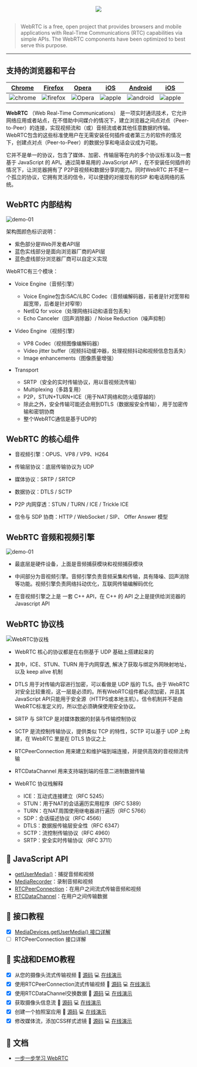 <div align="center">
  <img src="/docs/images/webrtc-logo740x140.png"><br><br>
</div>  

> WebRTC is a free, open project that provides browsers and mobile applications with Real-Time Communications (RTC) capabilities via simple APIs. The WebRTC components have been optimized to best serve this purpose.  

---

## 支持的浏览器和平台  

|   [Chrome](http://chrome.google.com/)    | [Firefox](https://www.mozilla.org/en-US/firefox/new/) |      [Opera](http://www.opera.com/)      | [iOS](https://webrtc.org/native-code/ios/) | [Android](https://webrtc.org/native-code/android/) | [iOS](https://webrtc.org/native-code/ios/) |
| :--------------------------------------: | :--------------------------------------: | :--------------------------------------: | :--------------------------------------: | :--------------------------------------: | :--------------------------------------: |
| ![chrome](/docs/images/chrome-128x128.png) | ![firefox](/docs/images/firefox-128x128.png) | ![Opera](/docs/images/opera-128x128.png) | ![apple](/docs/images/Safari-128x128.png) | ![android](/docs/images/android-128x128.png) | ![apple](/docs/images/apple-128x128.png) |

**WebRTC** （Web Real-Time Communications） 是一项实时通讯技术，它允许网络应用或者站点，在不借助中间媒介的情况下，建立浏览器之间点对点（Peer-to-Peer）的连接，实现视频流和（或）音频流或者其他任意数据的传输。WebRTC包含的这些标准使用户在无需安装任何插件或者第三方的软件的情况下，创建点对点（Peer-to-Peer）的数据分享和电话会议成为可能。  

它并不是单一的协议，包含了媒体、加密、传输层等在内的多个协议标准以及一套基于 JavaScript 的 API。通过简单易用的 JavaScript API ，在不安装任何插件的情况下，让浏览器拥有了 P2P音视频和数据分享的能力。同时WebRTC 并不是一个孤立的协议，它拥有灵活的信令，可以便捷的对接现有的SIP 和电话网络的系统。   

## WebRTC 内部结构  

![demo-01](/docs/images/WebRTC内部结构.png)   

架构图颜色标识说明：  

* 紫色部分是Web开发者API层  
* 蓝色实线部分是面向浏览器厂商的API层  
* 蓝色虚线部分浏览器厂商可以自定义实现  

WebRTC有三个模块：  
* Voice Engine（音频引擎）  

  * Voice Engine包含iSAC/iLBC Codec（音频编解码器，前者是针对宽带和超宽带，后者是针对窄带）  
  * NetEQ for voice（处理网络抖动和语音包丢失）  
  * Echo Canceler（回声消除器）/ Noise Reduction（噪声抑制）  

* Video Engine（视频引擎）  
  * VP8 Codec（视频图像编解码器）  
  * Video jitter buffer（视频抖动缓冲器，处理视频抖动和视频信息包丢失）  
  * Image enhancements（图像质量增强）  
* Transport   
  * SRTP（安全的实时传输协议，用以音视频流传输）  
  * Multiplexing（多路复用）  
  * P2P，STUN+TURN+ICE（用于NAT网络和防火墙穿越的）  
  * 除此之外，安全传输可能还会用到DTLS（数据报安全传输），用于加密传输和密钥协商   
  * 整个WebRTC通信是基于UDP的  

## WebRTC 的核心组件  

* 音视频引擎：OPUS、VP8 / VP9、H264  

* 传输层协议：底层传输协议为 UDP  

* 媒体协议：SRTP / SRTCP  

* 数据协议：DTLS / SCTP  

* P2P 内网穿透：STUN / TURN / ICE / Trickle ICE  

* 信令与 SDP 协商：HTTP / WebSocket / SIP、 Offer Answer 模型  

## WebRTC 音频和视频引擎  

![demo-01](/docs/images/WebRTC音频和视频引擎.png)  

* 最底层是硬件设备，上面是音频捕获模块和视频捕获模块  

* 中间部分为音视频引擎。音频引擎负责音频采集和传输，具有降噪、回声消除等功能。视频引擎负责网络抖动优化，互联网传输编解码优化  

* 在音视频引擎之上是 一套 C++ API，在 C++ 的 API 之上是提供给浏览器的Javascript API       　　　　
## WebRTC 协议栈  

![WebRTC协议栈](/docs/images/WebRTC协议栈.png)   

* WebRTC 核心的协议都是在右侧基于 UDP 基础上搭建起来的  

* 其中，ICE、STUN、TURN 用于内网穿透, 解决了获取与绑定外网映射地址，以及 keep alive 机制  
* DTLS 用于对传输内容进行加密，可以看做是 UDP 版的 TLS。由于 WebRTC 对安全比较重视，这一层是必须的。所有WebRTC组件都必须加密，并且其JavaScript API只能用于安全源（HTTPS或本地主机）。信令机制并不是由WebRTC标准定义的，所以您必须确保使用安全协议。  

* SRTP 与 SRTCP 是对媒体数据的封装与传输控制协议  

* SCTP 是流控制传输协议，提供类似 TCP 的特性，SCTP 可以基于 UDP 上构建，在 WebRTC 里是在 DTLS 协议之上  

* RTCPeerConnection 用来建立和维护端到端连接，并提供高效的音视频流传输  

* RTCDataChannel 用来支持端到端的任意二进制数据传输  

* WebRTC 协议栈解释  
  * ICE：互动式连接建立（RFC 5245）  
  * STUN：用于NAT的会话遍历实用程序（RFC 5389）  
  * TURN：在NAT周围使用继电器进行遍历（RFC 5766）  
  * SDP：会话描述协议（RFC 4566）  
  * DTLS：数据报传输层安全性（RFC 6347）  
  * SCTP：流控制传输协议（RFC 4960）  
  * SRTP：安全实时传输协议（RFC 3711）  

## :hibiscus:  JavaScript API  

* [getUserMedia()](https://webrtc.github.io/samples/src/content/getusermedia/gum/)：捕捉音频和视频  
* [MediaRecorder](https://webrtc.github.io/samples/src/content/getusermedia/record/)：录制音频和视频  
* [RTCPeerConnection](https://webrtc.github.io/samples/src/content/peerconnection/pc1/)：在用户之间流式传输音频和视频  
* [RTCDataChannel](https://webrtc.github.io/samples/src/content/datachannel/basic/)：在用户之间传输数据  

## :tulip: 接口教程  
- [x] [MediaDevices.getUserMedia() 接口详解](/docs/webrtc_tutorial_01.md)     
- [ ] RTCPeerConnection 接口详解 

## :bouquet: 实战和DEMO教程  

- [x] 从您的摄像头流式传输视频   :memo: [源码](/docs/demo-01/index.html)  :computer: [在线演示](https://webrtc.tinywan.com/demo-01/index.html)  
- [x] 使用RTCPeerConnection流式传输视频  :memo: [源码](/docs/demo-02/index.html)  :computer: [在线演示](https://webrtc.tinywan.com/demo-02/index.html)  
- [x] 使用RTCDataChannel交换数据 :memo: [源码](/docs/demo-03/index.html)  :computer: [在线演示](https://webrtc.tinywan.com/demo-03/index.html)   
- [x] 获取摄像头信息流  :memo: [源码](/docs/tinywan-demo-01/index.html)  :computer: [在线演示](https://webrtc.tinywan.com/tinywan-demo-01/index.html)   
- [x] 创建一个拍照室应用  :memo: [源码](/docs/tinywan-demo-02/index.html)  :computer: [在线演示](https://webrtc.tinywan.com/tinywan-demo-02/index.html)  
- [x] 修改媒体流，添加CSS样式滤镜  :memo: [源码](/docs/tinywan-demo-03/index.html)  :computer: [在线演示](https://webrtc.tinywan.com/tinywan-demo-03/index.html)  

## :blue_book: 文档  

* [一步一步学习 WebRTC](https://codelabs.developers.google.com/codelabs/webrtc-web)  


